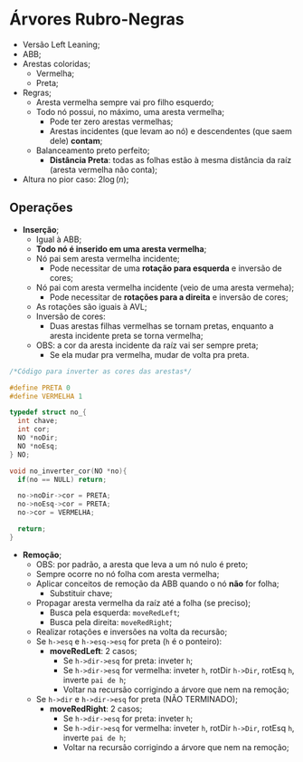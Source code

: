 # Árvores Rubro-Negras
- Versão Left Leaning;
- ABB;
- Arestas coloridas;
  - Vermelha;
  - Preta;
- Regras;
  - Aresta vermelha sempre vai pro filho esquerdo;
  - Todo nó possui, no máximo, uma aresta vermelha;
    - Pode ter zero arestas vermelhas;
    - Arestas incidentes (que levam ao nó) e descendentes (que saem dele) **contam**;
  - Balanceamento preto perfeito;
    - **Distância Preta**: todas as folhas estão à mesma distância da raíz (aresta vermelha não conta);
- Altura no pior caso: $2 \log(n)$;

## Operações
- **Inserção**;
  - Igual à ABB;
  - **Todo nó é inserido em uma aresta vermelha**;
  - Nó pai sem aresta vermelha incidente;
    - Pode necessitar de uma **rotação para esquerda** e inversão de cores;
  - Nó pai com aresta vermelha incidente (veio de uma aresta vermeha);
    - Pode necessitar de **rotações para a direita** e inversão de cores;
  - As rotações são iguais à AVL;
  - Inversão de cores:
    - Duas arestas filhas vermelhas se tornam pretas, enquanto a aresta incidente preta se torna vermelha;
  - OBS: a cor da aresta incidente da raíz vai ser sempre preta;
    - Se ela mudar pra vermelha, mudar de volta pra preta.
```C
/*Código para inverter as cores das arestas*/

#define PRETA 0
#define VERMELHA 1

typedef struct no_{
  int chave;
  int cor;
  NO *noDir;
  NO *noEsq;
} NO;

void no_inverter_cor(NO *no){
  if(no == NULL) return;

  no->noDir->cor = PRETA;
  no->noEsq->cor = PRETA;
  no->cor = VERMELHA;

  return;
}
```

- **Remoção**;
  - OBS: por padrão, a aresta que leva a um nó nulo é preto;
  - Sempre ocorre no nó folha com aresta vermelha;
  - Aplicar conceitos de remoção da ABB quando o nó **não** for folha;
    - Substituir chave;
  - Propagar aresta vermelha da raíz até a folha (se preciso);
    - Busca pela esquerda: ```moveRedLeft```;
    - Busca pela direita: ```moveRedRight```;
  - Realizar rotações e inversões na volta da recursão;
  - Se ```h->esq``` e ```h->esq->esq``` for preta (```h``` é o ponteiro):
    - **moveRedLeft**: 2 casos;
      - Se ```h->dir->esq``` for preta: inveter ```h```;
      - Se ```h->dir->esq``` for vermelha: inveter ```h```, rotDir ```h->Dir```, rotEsq ```h```, inverte ```pai de h```;
      - Voltar na recursão corrigindo a árvore que nem na remoção;
  - Se ```h->dir``` e ```h->dir->esq``` for preta (NÃO TERMINADO);
    - **moveRedRight**: 2 casos;
      - Se ```h->dir->esq``` for preta: inveter ```h```;
      - Se ```h->dir->esq``` for vermelha: inveter ```h```, rotDir ```h->Dir```, rotEsq ```h```, inverte ```pai de h```;
      - Voltar na recursão corrigindo a árvore que nem na remoção;